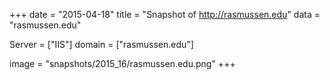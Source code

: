 
+++
date = "2015-04-18"
title = "Snapshot of http://rasmussen.edu"
data = "rasmussen.edu"

Server = ["IIS"]
domain = ["rasmussen.edu"]

  image = "snapshots/2015_16/rasmussen.edu.png"
+++
#
